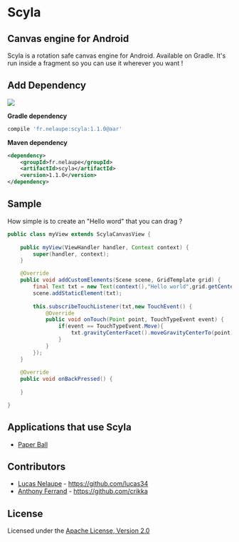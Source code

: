 # Scyla

## Canvas engine for Android

Scyla is a rotation safe canvas engine for Android. Available on Gradle.
It's run inside a fragment so you can use it wherever you want !

## Add Dependency

<a href='http://search.maven.org/#search%7Cga%7C1%7Cscyla'><img src='http://img.shields.io/maven-central/v/fr.nelaupe/scyla.svg'></a>

**Gradle dependency**

``` groovy
compile 'fr.nelaupe:scyla:1.1.0@aar'
```

**Maven dependency**

``` xml
<dependency>
    <groupId>fr.nelaupe</groupId>
    <artifactId>scyla</artifactId>
    <version>1.1.0</version>
</dependency>
```

## Sample
How simple is to create an "Hello word" that you can drag ?

``` java
public class myView extends ScylaCanvasView {
	
	public myView(ViewHandler handler, Context context) {
		super(handler, context);
	}

	@Override
	public void addCustomElements(Scene scene, GridTemplate grid) {
		final Text txt = new Text(context(),"Hello world",grid.getCenter());
		scene.addStaticElement(txt);
		
		this.subscribeTouchListener(txt,new TouchEvent() {
			@Override
			public void onTouch(Point point, TouchTypeEvent event) {
				if(event == TouchTypeEvent.Move){
					txt.gravityCenterFacet().moveGravityCenterTo(point);
				}
			}
		});
	}
	
	@Override
	public void onBackPressed() {
	
	}

}

```

## Applications that use Scyla

* [Paper Ball](https://play.google.com/store/apps/details?id=divingteam.divingball)

## Contributors

* [Lucas Nelaupe](http://www.lucas-nelaupe.fr/) - <https://github.com/lucas34>
* [Anthony Ferrand](http://www.anthony-ferrand.fr) - <https://github.com/crikka>

## License

Licensed under the [Apache License, Version 2.0](http://www.apache.org/licenses/LICENSE-2.0.html)
